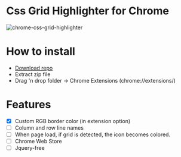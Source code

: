 # Css Grid Highlighter for Chrome

![chrome-css-grid-highlighter](https://user-images.githubusercontent.com/187922/29070159-b6a0ec9c-7c46-11e7-8b98-03f6da05505d.gif)

# How to install
- [Download repo](https://github.com/ademilter/chrome-css-grid-highlighter/archive/master.zip)
- Extract zip file
- Drag 'n drop folder -> Chrome Extensions (chrome://extensions/)

# Features
- [x] Custom RGB border color (in extension option)
- [ ] Column and row line names
- [ ] When page load, if grid is detected, the icon becomes colored.
- [ ] Chrome Web Store
- [ ] Jquery-free
